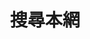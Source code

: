 ---
title: "搜尋本網" # in any language you want
layout: "search" # necessary for search
# url: "/archive"
# description: "搜尋本網"
summary: "search"
placeholder: "搜尋本網"
---